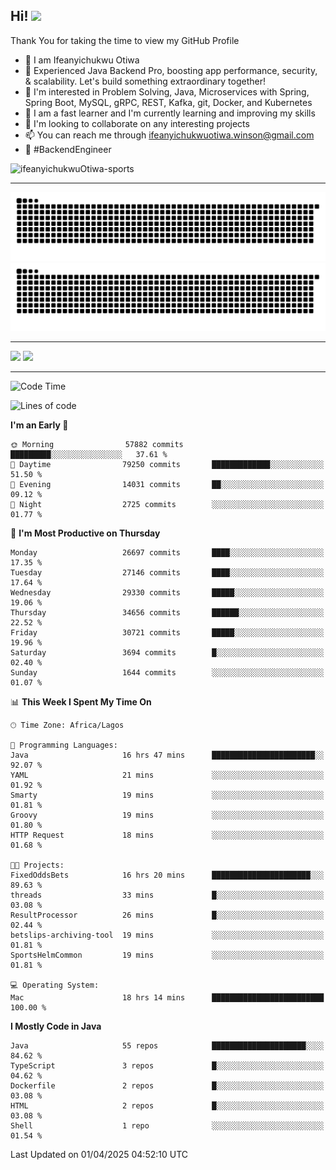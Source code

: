 <!-- BLOG-POST-LIST:START --><!-- BLOG-POST-LIST:END -->

## Hi! <img src="https://media.giphy.com/media/hvRJCLFzcasrR4ia7z/giphy.gif" width="4%"> 

Thank You for taking the time to view my GitHub Profile

- 👋 I am Ifeanyichukwu Otiwa
- 🚀 Experienced Java Backend Pro, boosting app performance, security, & scalability. Let's build something extraordinary together!
- 👀 I'm interested in Problem Solving, Java, Microservices with Spring, Spring Boot, MySQL, gRPC, REST, Kafka, git, Docker, and Kubernetes
- 🌱 I am a fast learner and I'm currently learning and improving my skills
- 💞️ I'm looking to collaborate on any interesting projects
- 📫 You can reach me through ifeanyichukwuotiwa.winson@gmail.com
- 🚀 #BackendEngineer

<p align="left" marginTop="10px"> <img src="https://komarev.com/ghpvc/?username=ifeanyichukwuOtiwa-sports&label=Profile%20views&color=0e75b6&style=for-the-badge" alt="ifeanyichukwuOtiwa-sports" /> </p>

***

<!--🐍📈SNAKEGRAPH / 🌐WEBSITE: https://github.com/Platane/snk -->
![github contribution grid snake animation](https://raw.githubusercontent.com/ifeanyichukwuOtiwa-sports/ifeanyichukwuOtiwa-sports/output/github-contribution-grid-snake-dark.svg#gh-dark-mode-only)![github contribution grid snake animation](https://raw.githubusercontent.com/ifeanyichukwuOtiwa-sports/ifeanyichukwuOtiwa-sports/output/github-contribution-grid-snake.svg#gh-light-mode-only)

***

<p float="left">
  <img float="left" src="https://github-readme-stats.vercel.app/api?username=ifeanyichukwuOtiwa-sports&count_private=true&include_all_commits=true&theme=react&show_icons=true" />
  <img float="right" src="https://github-readme-stats.vercel.app/api/top-langs/?username=ifeanyichukwuOtiwa-sports&layout=compact&show_icons=true&theme=react" /> 
</p>

***



<!--START_SECTION:waka-->
![Code Time](http://img.shields.io/badge/Code%20Time-3%2C581%20hrs-blue)

![Lines of code](https://img.shields.io/badge/From%20Hello%20World%20I%27ve%20Written-44.0%20million%20lines%20of%20code-blue)

**I'm an Early 🐤** 

```text
🌞 Morning                57882 commits       █████████░░░░░░░░░░░░░░░░   37.61 % 
🌆 Daytime                79250 commits       █████████████░░░░░░░░░░░░   51.50 % 
🌃 Evening                14031 commits       ██░░░░░░░░░░░░░░░░░░░░░░░   09.12 % 
🌙 Night                  2725 commits        ░░░░░░░░░░░░░░░░░░░░░░░░░   01.77 % 
```
📅 **I'm Most Productive on Thursday** 

```text
Monday                   26697 commits       ████░░░░░░░░░░░░░░░░░░░░░   17.35 % 
Tuesday                  27146 commits       ████░░░░░░░░░░░░░░░░░░░░░   17.64 % 
Wednesday                29330 commits       █████░░░░░░░░░░░░░░░░░░░░   19.06 % 
Thursday                 34656 commits       ██████░░░░░░░░░░░░░░░░░░░   22.52 % 
Friday                   30721 commits       █████░░░░░░░░░░░░░░░░░░░░   19.96 % 
Saturday                 3694 commits        █░░░░░░░░░░░░░░░░░░░░░░░░   02.40 % 
Sunday                   1644 commits        ░░░░░░░░░░░░░░░░░░░░░░░░░   01.07 % 
```


📊 **This Week I Spent My Time On** 

```text
🕑︎ Time Zone: Africa/Lagos

💬 Programming Languages: 
Java                     16 hrs 47 mins      ███████████████████████░░   92.07 % 
YAML                     21 mins             ░░░░░░░░░░░░░░░░░░░░░░░░░   01.92 % 
Smarty                   19 mins             ░░░░░░░░░░░░░░░░░░░░░░░░░   01.81 % 
Groovy                   19 mins             ░░░░░░░░░░░░░░░░░░░░░░░░░   01.80 % 
HTTP Request             18 mins             ░░░░░░░░░░░░░░░░░░░░░░░░░   01.68 % 

🐱‍💻 Projects: 
FixedOddsBets            16 hrs 20 mins      ██████████████████████░░░   89.63 % 
threads                  33 mins             █░░░░░░░░░░░░░░░░░░░░░░░░   03.08 % 
ResultProcessor          26 mins             █░░░░░░░░░░░░░░░░░░░░░░░░   02.44 % 
betslips-archiving-tool  19 mins             ░░░░░░░░░░░░░░░░░░░░░░░░░   01.81 % 
SportsHelmCommon         19 mins             ░░░░░░░░░░░░░░░░░░░░░░░░░   01.81 % 

💻 Operating System: 
Mac                      18 hrs 14 mins      █████████████████████████   100.00 % 
```

**I Mostly Code in Java** 

```text
Java                     55 repos            █████████████████████░░░░   84.62 % 
TypeScript               3 repos             █░░░░░░░░░░░░░░░░░░░░░░░░   04.62 % 
Dockerfile               2 repos             █░░░░░░░░░░░░░░░░░░░░░░░░   03.08 % 
HTML                     2 repos             █░░░░░░░░░░░░░░░░░░░░░░░░   03.08 % 
Shell                    1 repo              ░░░░░░░░░░░░░░░░░░░░░░░░░   01.54 % 
```




 Last Updated on 01/04/2025 04:52:10 UTC
<!--END_SECTION:waka-->

<!--
<p align="center">
![trophy](https://github-profile-trophy.vercel.app/?username=ifeanyichukwuOtiwa-sports&theme=onedark) (https://github.com/ryo-ma/github-profile-trophy)
</p>
-->

<!---
ifeanyi-otiwa/ifeanyi-otiwa is a ✨ special ✨ repository because its `README.md` (this file) appears on your GitHub profile.
You can click the Preview link to take a look at your changes.
--->
